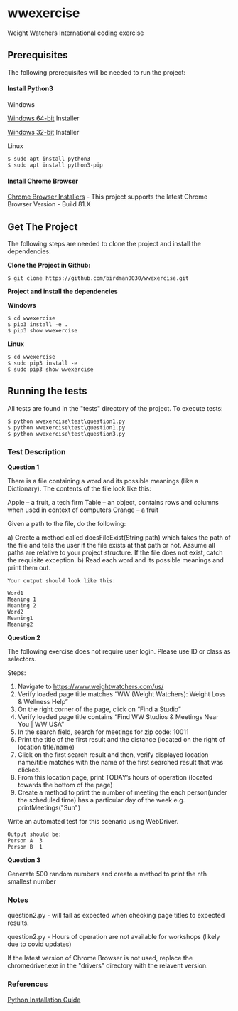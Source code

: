 # wwexercise

Weight Watchers International coding exercise

## Prerequisites

The following prerequisites will be needed to run the project:

#### **Install Python3**
	
Windows
	
[Windows 64-bit](https://www.python.org/ftp/python/3.8.2/python-3.8.2-amd64.exe) Installer

[Windows 32-bit](https://www.python.org/ftp/python/3.8.2/python-3.8.2.exe) Installer

Linux
```
$ sudo apt install python3
$ sudo apt install python3-pip
```

#### **Install Chrome Browser**

[Chrome Browser Installers](https://www.google.com/chrome/) - This project supports the latest Chrome Browser Version - Build 81.X

## Get The Project

The following steps are needed to clone the project and install the dependencies:

**Clone the Project in Github:**

```
$ git clone https://github.com/birdman0030/wwexercise.git
```

**Project and install the dependencies**

**Windows**

```
$ cd wwexercise
$ pip3 install -e .
$ pip3 show wwexercise
```

**Linux**

```
$ cd wwexercise
$ sudo pip3 install -e .
$ sudo pip3 show wwexercise
```

## Running the tests

All tests are found in the "tests" directory of the project. To execute tests:

```
$ python wwexercise\test\question1.py
$ python wwexercise\test\question1.py
$ python wwexercise\test\question3.py
```
### Test Description

**Question 1**

There is a file containing a word and its possible meanings (like a Dictionary). The contents of the file look like this:

Apple – a fruit, a tech firm
Table – an object, contains rows and columns when used in context of computers
Orange – a fruit

Given a path to the file, do the following:

a)    Create a method called doesFileExist(String path) which takes the path of the file and tells the user if the file exists at that path or not. Assume all paths are relative to your project structure. If the file does not exist, catch the requisite exception.
b)    Read each word and its possible meanings and print them out. 

```
Your output should look like this:

Word1
Meaning 1
Meaning 2
Word2
Meaning1
Meaning2
```

**Question 2**

The following exercise does not require user login. Please use ID or class as selectors.

Steps:
1. Navigate to https://www.weightwatchers.com/us/
2. Verify loaded page title matches “WW (Weight Watchers): Weight Loss & Wellness Help”
3. On the right corner of the page, click on “Find a Studio”
4. Verify loaded page title contains “Find WW Studios & Meetings Near You | WW USA”
5. In the search field, search for meetings for zip code: 10011
6. Print the title of the first result and the distance (located on the right of location title/name)
7. Click on the first search result and then, verify displayed location name/title matches with the name of the first searched result that was clicked.
8. From this location page, print TODAY’s hours of operation (located towards the bottom of the page)
9. Create a method to print the number of meeting the each person(under the scheduled time) has a particular day of the week
e.g. printMeetings("Sun")

Write an automated test for this scenario using WebDriver.
```
Output should be:
Person A  3
Person B  1
```

**Question 3**

Generate 500 random numbers and create a method to print the nth smallest number

### Notes

question2.py - will fail as expected when checking page titles to expected results.

question2.py - Hours of operation are not available for workshops (likely due to covid updates)

If the latest version of Chrome Browser is not used, replace the chromedriver.exe in the "drivers" directory with the relavent version.

### References

[Python Installation Guide](https://realpython.com/installing-python/)
